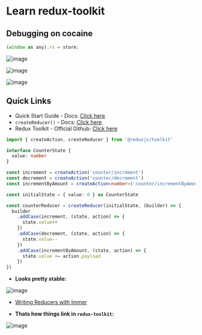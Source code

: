 # Learn redux-toolkit

## Debugging on cocaine

```js
(window as any).rx = store;
```

![image](https://github.com/sahilrajput03/learn-react/assets/31458531/c66127bc-2d99-434e-a0d7-4a11061b2c67)

![image](https://github.com/sahilrajput03/learn-react/assets/31458531/d1c42b69-a6c4-442b-85c0-fb653bf8cef7)

![image](https://github.com/sahilrajput03/learn-react/assets/31458531/b8367fb6-423a-4505-ac52-f7eed0d238a9)

## Quick Links

- Quick Start Guide - Docs: [Click here](https://redux-toolkit.js.org/tutorials/quick-start)
- `createReducer()` - Docs: [Click here](https://redux-toolkit.js.org/api/createReducer).
- Redux Toolkit - Official Github: [Click here](https://github.com/reduxjs/redux-toolkit)

```ts
import { createAction, createReducer } from '@reduxjs/toolkit'

interface CounterState {
  value: number
}

const increment = createAction('counter/increment')
const decrement = createAction('counter/decrement')
const incrementByAmount = createAction<number>('counter/incrementByAmount')

const initialState = { value: 0 } as CounterState

const counterReducer = createReducer(initialState, (builder) => {
  builder
    .addCase(increment, (state, action) => {
      state.value++
    })
    .addCase(decrement, (state, action) => {
      state.value--
    })
    .addCase(incrementByAmount, (state, action) => {
      state.value += action.payload
    })
})
```

- **Looks pretty stable:**

![image](https://user-images.githubusercontent.com/31458531/188593979-7a5b7aa8-4dba-407d-95d6-c1d5869b8cdd.png)

- [Writing Reducers with Immer](https://redux-toolkit.js.org/usage/immer-reducers)


- **Thats how things link in `redux-toolkit`:**

![image](https://user-images.githubusercontent.com/31458531/229863347-c4c889b7-62f1-4868-993c-cbe9139509fc.png)
